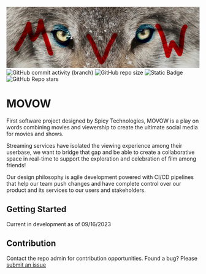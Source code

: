 ![MOVOW](/imgs/movwolf.jpg)
![GitHub commit activity (branch)](https://img.shields.io/github/commit-activity/t/lizarazukevin/MOVOW?color=green?style-for-the-badg)
![GitHub repo size](https://img.shields.io/github/repo-size/lizarazukevin/MOVOW?style-for-the-badge)
![Static Badge](https://img.shields.io/badge/license_-EPL_2.0-red?style-for-the-badge)
![GitHub Repo stars](https://img.shields.io/github/stars/lizarazukevin/MOVOW?color=yellow?style-for-the-badge)




# MOVOW

First software project designed by Spicy Technologies, MOVOW is a play on words combining movies and viewership to create the ultimate social media for movies and shows. 

Streaming services have isolated the viewing experience among their userbase, we want to bridge that gap and be able to create a collaborative space in real-time to support the exploration and celebration of film among friends! 

Our design philosophy is agile development powered with CI/CD pipelines that help our team push changes and have complete control over our product and its services to our users and stakeholders.

## Getting Started
Current in development as of 09/16/2023

## Contribution
Contact the repo admin for contribution opportunities. Found a bug? Please [submit an issue](https://github.com/lizarazukevin/MOVOW/compare)
